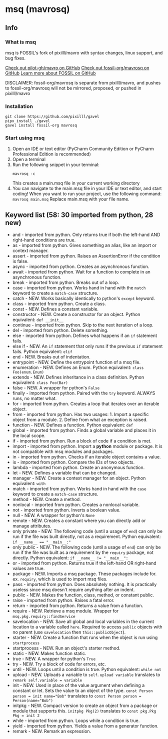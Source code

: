 # msq (mavrosq)

## Info

### What is msq
msq is FOSSIL's fork of pixilll/mavro with syntax changes, linux support, and bug fixes.

[Check out pilot-gh/mavro on GitHub](https://github.com/pilot-gh/mavro)
[Check out fossil-org/mavrosq on GitHub](https://github.com/fossil-org/mavrosq)
[Learn more about FOSSIL on GitHub](https://github.com/fossil-org)

DISCLAIMER: fossil-org/mavrosq is separate from pixilll/mavro, and pushes to fossil-org/mavrosq will not be mirrored, proposed, or pushed in pixilll/mavro

### Installation
```commandline
git clone https://github.com/pixilll/gavel
pipx install ./gavel
gavel install fossil-org mavrosq
```

### Start using msq
1. Open an IDE or text editor (PyCharm Community Edition or PyCharm Professional Edition is recommended)
2. Open a terminal
3. Run the following snippet in your terminal:
    ```commandline
    mavrosq -c
    ```
   This creates a main.msq file in your current working directory
4. You can navigate to the main.msq file in your IDE or text editor, and start coding!
    When you want to run your project, use the following command:
       ```
       mavrosq main.msq
       ```
   Replace main.msq with your file name.

## Keyword list (58: 30 imported from python, 28 new)
- and - imported from python. Only returns true if both the left-hand AND right-hand conditions are true.
- as - imported from python. Gives something an alias, like an import or context manager.
- assert - imported from python. Raises an AssertionError if the condition is false.
- async - imported from python. Creates an asynchronous function.
- await - imported from python. Wait for a function to complete in an asynchronous function.
- break - imported from python. Breaks out of a loop.
- case - imported from python. Works hand in hand with the `match` keyword to create a `match-case` structure.
- catch - NEW. Works basically identically to python's `except` keyword.
- class - imported from python. Create a class.
- const - NEW. Defines a constant variable.
- constructor - NEW. Create a constructor for an object. Python equivalent: `def __init__`
- continue - imported from python. Skip to the next iteration of a loop.
- del - imported from python. Delete something.
- else - imported from python. Defines what happens if an `if` statement fails.
- else if - NEW. An `if` statement that only runs if the previous `if` statement fails. Python equivalent: `elif`
- end - NEW. Breaks out of indentation.
- entrypoint - NEW. Define the entrypoint function of a msq file.
- enumeration - NEW. Defines an Enum. Python equivalent: `class Foo(enum.Enum)`
- extends - NEW. Defines inheritance in a class definition. Python equivalent: `class Foo(Bar)`
- false - NEW. A wrapper for python's `False`
- finally - imported from python. Paired with the `try` keyword. ALWAYS runs, no matter what.
- for - imported from python. Creates a loop that iterates over an iterable object.
- from - imported from python. Has two usages: 1. Import a specific object from a module. 2. Define from what an exception is raised.
- function - NEW. Defines a function. Python equivalent: `def`
- global - imported from python. Finds a global variable and places it in the local scope.
- if - imported from python. Run a block of code if a condition is met.
- import - imported from python. Import a **python** module or package. It is not compatible with msq modules and packages.
- in - imported from python. Checks if an iterable object contains a value.
- is - imported from python. Compare the IDs of two objects.
- lambda - imported from python. Create an anonymous function.
- let - NEW. Defines a variable that can be changed.
- manager - NEW. Create a context manager for an object. Python equivalent: `with`
- match - imported from python. Works hand in hand with the `case` keyword to create a `match-case` structure.
- method - NEW. Create a method.
- nonlocal - imported from python. Creates a nonlocal variable.
- not - imported from python. Inverts a boolean value.
- null - NEW. A wrapper for python's `None`
- remote - NEW. Creates a constant where you can directly add or manage attributes.
- only private - NEW. The following code (until a usage of `end`) can only be run if the file was built directly, not as a requirement. Python equivalent: `if __name__ == "__main__:"`
- only public - NEW. The following code (until a usage of `end`) can only be run if the file was built as a requirement by the `requiry` package, not directly. Python equivalent: `if __name__ != "__main__":`
- or - imported from python. Returns true if the left-hand OR right-hand values are true.
- package - NEW. Imports a msq package. These packages include for. ex. `requiry`, which is used to import msq files.
- pass - imported from python. Does absolutely nothing. It is practically useless since msq doesn't require anything after an indent.
- public - NEW. Makes the function, class, method, or constant public.
- raise - imported from python. Raises a fatal error.
- return - imported from python. Returns a value from a function.
- require - NEW. Retrieve a msq module. Wrapper for `msq.pkg.requiry::findService`
- savelocation - NEW. Save all global and local variables in the current location to a variable called `here`. Required to access `public` objects with no parent (use `savelocation` then `this::publicObject`).
- starter - NEW. Create a function that runs when the object is run using `startprocess`
- startprocess - NEW. Run an object's starter method.
- static - NEW. Makes function static.
- true - NEW. A wrapper for python's `True`
- try - NEW. Try a block of code for errors, etc.
- until - NEW. Loops until a condition is true. Python equivalent: `while not`
- upload - NEW. Uploads a variable to `self`. `upload variable` translates to `remark self.variable = variable`
- init - NEW. Used in place of the value argument when defining a constant or let. Sets the value to an object of the type. `const Person person = init name="Bob"` translates to `const Person person = Person(name="Bob")`
- initpkg - NEW. Compact version to create an object from a package or module that supports this. `initpkg Pkg(2)` translates to `const pkg.Pkg Pkg = init 2`
- while - imported from python. Loops while a condition is true.
- yield - imported from python. Yields a value from a generator function.
- remark - NEW. Remark an expression.